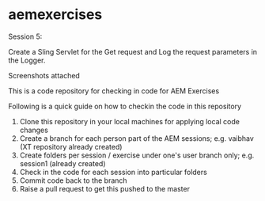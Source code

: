 # aemexercises

Session 5: 

Create a Sling Servlet for the Get request and Log the request
parameters in the Logger.

Screenshots attached


This is a code repository for checking in code for AEM Exercises

Following is a quick guide on how to checkin the code in this repository

1. Clone this repository in your local machines for applying local code changes
2. Create a branch for each person part of the AEM sessions; e.g. vaibhav (XT repository already created)
3. Create folders per session / exercise under one's user branch only; e.g. session1 (already created)
4. Check in the code for each session into particular folders
5. Commit code back to the branch
6. Raise a pull request to get this pushed to the master
